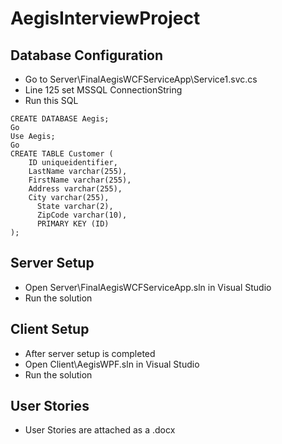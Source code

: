 # AegisInterviewProject

## Database Configuration
- Go to Server\FinalAegisWCFServiceApp\Service1.svc.cs 
- Line 125 set MSSQL ConnectionString
- Run this SQL
```
CREATE DATABASE Aegis;
Go
Use Aegis;
Go
CREATE TABLE Customer (
    ID uniqueidentifier,
    LastName varchar(255),
    FirstName varchar(255),
    Address varchar(255),
    City varchar(255),
	  State varchar(2),
	  ZipCode varchar(10),
	  PRIMARY KEY (ID)
);
```
## Server Setup
- Open Server\FinalAegisWCFServiceApp.sln in Visual Studio
- Run the solution

## Client Setup
- After server setup is completed
- Open Client\AegisWPF.sln in Visual Studio
- Run the solution

## User Stories
- User Stories are attached as a .docx
